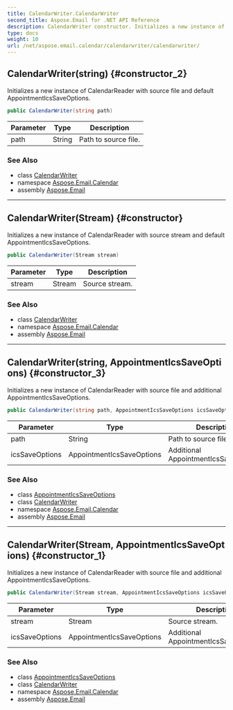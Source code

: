 ```yaml
---
title: CalendarWriter.CalendarWriter
second_title: Aspose.Email for .NET API Reference
description: CalendarWriter constructor. Initializes a new instance of CalendarReader with source file and default AppointmentIcsSaveOptions
type: docs
weight: 10
url: /net/aspose.email.calendar/calendarwriter/calendarwriter/
---
```

## CalendarWriter(string) {#constructor_2}

Initializes a new instance of CalendarReader with source file and default AppointmentIcsSaveOptions.

```csharp
public CalendarWriter(string path)
```

| Parameter | Type | Description |
| --- | --- | --- |
| path | String | Path to source file. |

### See Also

* class [CalendarWriter](../)
* namespace [Aspose.Email.Calendar](../../calendarwriter/)
* assembly [Aspose.Email](../../../)

---

## CalendarWriter(Stream) {#constructor}

Initializes a new instance of CalendarReader with source stream and default AppointmentIcsSaveOptions.

```csharp
public CalendarWriter(Stream stream)
```

| Parameter | Type | Description |
| --- | --- | --- |
| stream | Stream | Source stream. |

### See Also

* class [CalendarWriter](../)
* namespace [Aspose.Email.Calendar](../../calendarwriter/)
* assembly [Aspose.Email](../../../)

---

## CalendarWriter(string, AppointmentIcsSaveOptions) {#constructor_3}

Initializes a new instance of CalendarReader with source file and additional AppointmentIcsSaveOptions.

```csharp
public CalendarWriter(string path, AppointmentIcsSaveOptions icsSaveOptions)
```

| Parameter | Type | Description |
| --- | --- | --- |
| path | String | Path to source file. |
| icsSaveOptions | AppointmentIcsSaveOptions | Additional AppointmentIcsSaveOptions. |

### See Also

* class [AppointmentIcsSaveOptions](../../appointmenticssaveoptions/)
* class [CalendarWriter](../)
* namespace [Aspose.Email.Calendar](../../calendarwriter/)
* assembly [Aspose.Email](../../../)

---

## CalendarWriter(Stream, AppointmentIcsSaveOptions) {#constructor_1}

Initializes a new instance of CalendarReader with source file and additional AppointmentIcsSaveOptions.

```csharp
public CalendarWriter(Stream stream, AppointmentIcsSaveOptions icsSaveOptions)
```

| Parameter | Type | Description |
| --- | --- | --- |
| stream | Stream | Source stream. |
| icsSaveOptions | AppointmentIcsSaveOptions | Additional AppointmentIcsSaveOptions. |

### See Also

* class [AppointmentIcsSaveOptions](../../appointmenticssaveoptions/)
* class [CalendarWriter](../)
* namespace [Aspose.Email.Calendar](../../calendarwriter/)
* assembly [Aspose.Email](../../../)


